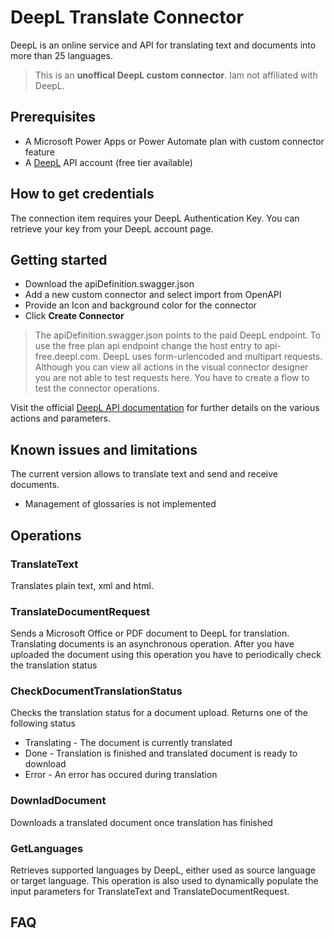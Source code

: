 # DeepL Translate Connector
DeepL is an online service and API for translating text and documents into more than 25 languages.

> This is an **unoffical DeepL custom connector**. Iam not affiliated with DeepL.

## Prerequisites

* A Microsoft Power Apps or Power Automate plan with custom connector feature
* A [DeepL](https://www.deepl.com) API account (free tier available)

## How to get credentials

The connection item requires your DeepL Authentication Key. You can retrieve your key from your DeepL account page.

## Getting started

* Download the apiDefinition.swagger.json
* Add a new custom connector and select import from OpenAPI
* Provide an Icon and background color for the connector
* Click **Create Connector**

> The apiDefinition.swagger.json points to the paid DeepL endpoint. To use the free plan api endpoint change the host entry to api-free.deepl.com.
> DeepL uses form-urlencoded and multipart requests. Although you can view all actions in the visual connector designer you are not able to test requests here. You have to create a flow to test the connector operations.

Visit the official [DeepL API documentation](https://www.deepl.com/docs-api) for further details on the various actions and parameters.

## Known issues and limitations

The current version allows to translate text and send and receive documents.

* Management of glossaries is not implemented

## Operations

### TranslateText

Translates plain text, xml and html.

### TranslateDocumentRequest

Sends a Microsoft Office or PDF document to DeepL for translation. Translating documents is an asynchronous operation. After you have uploaded the document using this operation you have to periodically check the translation status

### CheckDocumentTranslationStatus

Checks the translation status for a document upload. Returns one of the following status

* Translating - The document is currently translated
* Done - Translation is finished and translated document is ready to download
* Error - An error has occured during translation

### DownladDocument

Downloads a translated document once translation has finished

### GetLanguages

Retrieves supported languages by DeepL, either used as source language or target language. This operation is also used to dynamically populate the input parameters for TranslateText and TranslateDocumentRequest.

## FAQ
